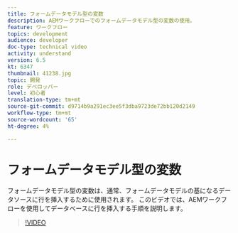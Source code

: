```yaml
---
title: フォームデータモデル型の変数
description: AEMワークフローでのフォームデータモデル型の変数の使用。
feature: ワークフロー
topics: development
audience: developer
doc-type: technical video
activity: understand
version: 6.5
kt: 6347
thumbnail: 41238.jpg
topic: 開発
role: デベロッパー
level: 初心者
translation-type: tm+mt
source-git-commit: d9714b9a291ec3ee5f3dba9723de72bb120d2149
workflow-type: tm+mt
source-wordcount: '65'
ht-degree: 4%

---
```



# フォームデータモデル型の変数

フォームデータモデル型の変数は、通常、フォームデータモデルの基になるデータソースに行を挿入するために使用されます。 このビデオでは、AEMワークフローを使用してデータベースに行を挿入する手順を説明します。



>[!VIDEO](https://video.tv.adobe.com/v/41238/quality=9&learn=on)
